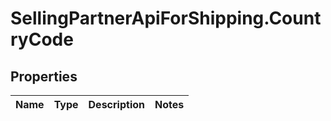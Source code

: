 # SellingPartnerApiForShipping.CountryCode

## Properties
Name | Type | Description | Notes
------------ | ------------- | ------------- | -------------
